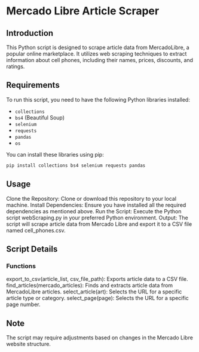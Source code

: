 # Mercado Libre Article Scraper

## Introduction
This Python script is designed to scrape article data from MercadoLibre, a popular online marketplace. It utilizes web scraping techniques to extract information about cell phones, including their names, prices, discounts, and ratings.

## Requirements
To run this script, you need to have the following Python libraries installed:
- `collections`
- `bs4` (Beautiful Soup)
- `selenium`
- `requests`
- `pandas`
- `os`

You can install these libraries using pip:
```bash
pip install collections bs4 selenium requests pandas
```

## Usage
Clone the Repository: Clone or download this repository to your local machine.
Install Dependencies: Ensure you have installed all the required dependencies as mentioned above.
Run the Script: Execute the Python script webScraping.py in your preferred Python environment.
Output: The script will scrape article data from Mercado Libre and export it to a CSV file named cell_phones.csv.

## Script Details
### Functions
export_to_csv(article_list, csv_file_path): Exports article data to a CSV file.
find_articles(mercado_articles): Finds and extracts article data from MercadoLibre articles.
select_article(art): Selects the URL for a specific article type or category.
select_page(page): Selects the URL for a specific page number.

## Note
The script may require adjustments based on changes in the Mercado Libre website structure.
